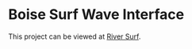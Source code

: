 # Boise Surf Wave Interface

This project can be viewed at [River Surf](https://riversurf.netlify.app/).

